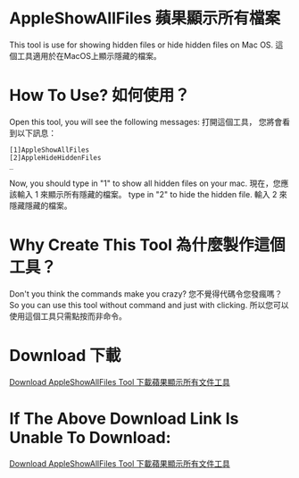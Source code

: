 # AppleShowAllFiles 蘋果顯示所有檔案
This tool is use for showing hidden files or hide hidden files on Mac OS.
這個工具適用於在MacOS上顯示隱藏的檔案。
# How To Use? 如何使用？
Open this tool, you will see the following messages:
打開這個工具， 您將會看到以下訊息：
```
[1]AppleShowAllFiles
[2]AppleHideHiddenFiles
_
```
Now, you should type in "1" to show all hidden files on your mac.
現在，您應該輸入 1 來顯示所有隱藏的檔案。
type in "2" to hide the hidden file.
輸入 2 來隱藏隱藏的檔案。
# Why Create This Tool 為什麼製作這個工具？
Don't you think the commands make you crazy?
您不覺得代碼令您發瘋嗎？
So you can use this tool without command and just with clicking.
所以您可以使用這個工具只需點按而非命令。
# Download 下載
[Download AppleShowAllFiles Tool 下載蘋果顯示所有文件工具](https://github.com/brianwong1103/AppleShowAllFiles/blob/Downloads/AppleShowAllFiles?raw=true)
# If The Above Download Link Is Unable To Download:
[Download AppleShowAllFiles Tool 下載蘋果顯示所有文件工具](https://github.com/brianwong1103/AppleShowAllFiles/tree/Downloads)
